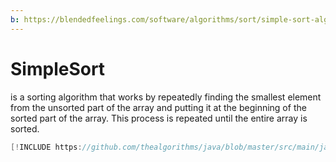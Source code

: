 ```yaml
---
b: https://blendedfeelings.com/software/algorithms/sort/simple-sort-algorithm.md
---
```


# SimpleSort 
is a sorting algorithm that works by repeatedly finding the smallest element from the unsorted part of the array and putting it at the beginning of the sorted part of the array. This process is repeated until the entire array is sorted. 

```java
[!INCLUDE https://github.com/thealgorithms/java/blob/master/src/main/java/com/thealgorithms/sorts/SimpleSort.java]
```
